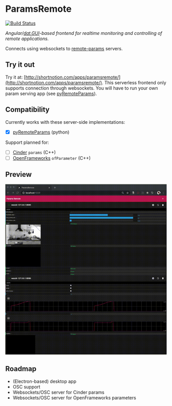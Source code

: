 # ParamsRemote

[![Build Status](https://api.travis-ci.org/markkorput/ParamsRemote.svg?branch=master)](https://travis-ci.org/github/markkorput/ParamsRemote)

_Angular/[dat.GUI](https://github.com/dataarts/dat.gui)-based frontend for realtime monitoring and controlling of remote applications._

Connects using websockets to [remote-params](https://github.com/markkorput/pyRemoteParams) servers.

## Try it out

Try it at: [http://shortnotion.com/apps/paramsremote/](http://shortnotion.com/apps/paramsremote/). This serverless frontend only supports connection through websockets. You will have to run your own param serving app (see [pyRemoteParams](https://github.com/markkorput/pyRemoteParams)).

## Compatibility

Currently works with these server-side implementations:
- [x] [pyRemoteParams](https://github.com/markkorput/pyRemoteParams) (python)

Support planned for:
- [ ] [Cinder](http://libcinder.org) ```params``` (C++)
- [ ] [OpenFrameworks](http://https://openframeworks.cc/) ```ofParameter``` (C++)

## Preview

[![preview](docs/preview-720p.gif)](docs/preview-1080p.gif)

## Roadmap

 * (Electron-based) desktop app
 * OSC support
 * Websockets/OSC server for Cinder params
 * Websockets/OSC server for OpenFrameworks parameters
